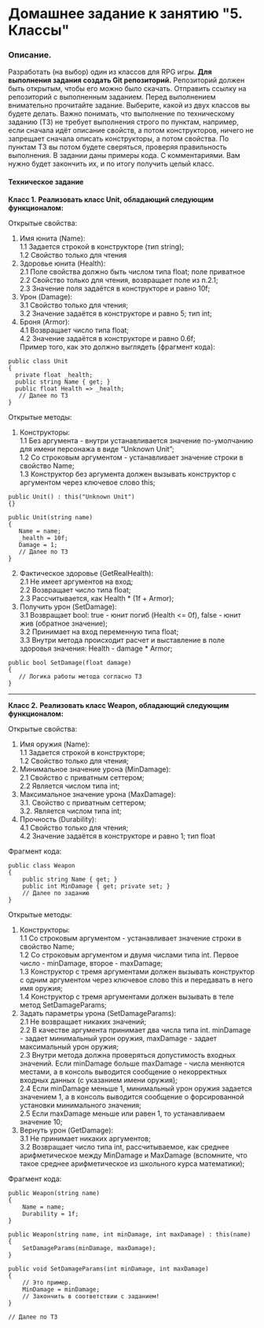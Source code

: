 # Домашнее задание к занятию "5. Классы"

### Описание.

Разработать (на выбор) один из классов для RPG игры.
**Для выполнения задания создать Git репозиторий.** Репозиторий должен быть открытым, чтобы его можно было скачать. Отправить ссылку на репозиторий с выполненным заданием.
Перед выполнением внимательно прочитайте задание. Выберите, какой из двух классов вы будете делать. Важно понимать, что выполнение по техническому заданию (ТЗ) не требует выполнения строго по пунктам,
например, если сначала идёт описание свойств, а потом конструкторов, ничего не запрещает сначала описать конструкторы, а потом свойства. По пунктам ТЗ вы потом будете сверяться, проверяя правильность выполнения.
В задании даны примеры кода. С комментариями. Вам нужно будет закончить их, и по итогу получить целый класс.

#### Техническое задание
**Класс 1.**
**Реализовать класс Unit, обладающий следующим функционалом:**

Открытые свойства:
1. Имя юнита (Name):  
1.1 Задается строкой в конструкторе (тип string);  
1.2 Свойство только для чтения  
2. Здоровье юнита (Health):  
2.1 Поле свойства должно быть числом типа float; поле приватное  
2.2 Свойство только для чтения, возвращает поле из п.2.1;  
2.3 Значение поля задаётся в конструкторе и равно 10f;  
3. Урон (Damage):   
3.1 Свойство только для чтения;  
3.2 Значение задаётся в конструкторе и равно 5; тип int;  
5. Броня (Armor):  
4.1 Возвращает число типа float;    
4.2 Значение задаётся в конструкторе и равно 0.6f;  
Пример того, как это должно выглядеть (фрагмент кода):

```
public class Unit
{
  private float _health;
  public string Name { get; }
  public float Health => _health;
   // Далее по ТЗ
}

```

Открытые методы:  
1. Конструкторы:  
1.1 Без аргумента - внутри устанавливается значение по-умолчанию для имени персонажа в виде “Unknown Unit”;  
1.2 Со строковым аргументом - устанавливает значение строки в свойство Name;  
1.3 Конструктор без аргумента должен вызывать конструктор с аргументом через  ключевое слово this;

```
public Unit() : this("Unknown Unit")
{}

public Unit(string name)
{
   Name = name;
   _health = 10f;
   Damage = 1;
   // Далее по ТЗ
}

```
2. Фактическое здоровье (GetRealHealth):  
2.1 Не имеет аргументов на вход;  
2.2 Возвращает число типа float;  
2.3 Рассчитывается, как Health * (1f + Armor);  
4. Получить урон (SetDamage):  
3.1 Возвращает bool: true - юнит погиб (Health <= 0f), false - юнит жив (обратное значение);  
3.2 Принимает на вход переменную типа float;  
3.3 Внутри метода происходит расчет и выставление в поле здоровья значения: Health -  damage * Armor;  

```
public bool SetDamage(float damage)
{
   // Логика работы метода согласно ТЗ
}
```  
------------  
**Класс 2.**
**Реализовать класс Weapon, обладающий следующим функционалом:**  

Открытые свойства:  
1. Имя оружия (Name):  
1.1 Задается строкой в конструкторе;  
1.2 Свойство только для чтения;  
2. Минимальное значение урона (MinDamage):  
2.1 Свойство с приватным сеттером;  
2.2 Является числом типа int;  
3. Максимальное значение урона (MaxDamage):  
3.1. Свойство с приватным сеттером;  
3.2. Является числом типа int;  
4. Прочность (Durability):  
4.1 Свойство только для чтения;  
4.2 Значение задаётся в конструкторе и равно 1; тип float  

Фрагмент кода:

```
public class Weapon
{
    public string Name { get; }
    public int MinDamage { get; private set; }
    // Далее по заданию
}
```

Открытые методы:  
1. Конструкторы:  
1.1 Со строковым аргументом - устанавливает значение строки в свойство Name;  
1.2 Со строковым аргументом и двумя числами типа int. Первое число - minDamage, второе - maxDamage;  
1.3 Конструктор с тремя аргументами должен вызывать конструктор с одним аргументом через ключевое слово this и передавать в него имя оружия;  
1.4 Конструктор с тремя аргументами должен вызывать в теле метод SetDamageParams;  
2. Задать параметры урона (SetDamageParams):  
2.1 Не возвращает никаких значений;  
2.2 В качестве аргумента принимает два числа типа int. minDamage - задает минимальный урон оружия, maxDamage - задает максимальный урон оружия;  
2.3 Внутри метода должна проверяться допустимость входных значений. Если minDamage больше maxDamage - числа меняются местами, а в консоль выводится сообщение о некорректных входных данных (с указанием имени оружия);   
2.4 Если minDamage меньше 1, минимальный урон оружия задается значением 1, а в консоль выводится сообщение о форсированной установки минимального значения;  
2.5 Если maxDamage меньше или равен 1, то устанавливаем значение 10;  
3. Вернуть урон (GetDamage):  
3.1 Не принимает никаких аргументов;  
3.2 Возвращает число типа int, рассчитываемое, как среднее арифметическое между MinDamage и MaxDamage (вспомните, что такое среднее арифметическое из школьного курса математики);  

Фрагмент кода:
```
public Weapon(string name)
{
    Name = name;
    Durability = 1f;
}

public Weapon(string name, int minDamage, int maxDamage) : this(name)
{
    SetDamageParams(minDamage, maxDamage);
}

public void SetDamageParams(int minDamage, int maxDamage)
{
    // Это пример.
    MinDamage = minDamage;
    // Закончить в соответствии с заданием!
}

// Далее по ТЗ
```
